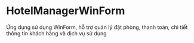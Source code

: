 # HotelManagerWinForm
Ứng dụng sử dụng WinForm, hỗ trợ quản lý đặt phòng, thanh toán, chi tiết thông tin khách hàng và dịch vụ sử dụng
